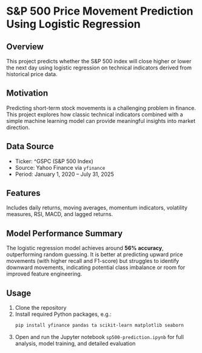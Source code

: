 # S&P 500 Price Movement Prediction Using Logistic Regression

## Overview
This project predicts whether the S&P 500 index will close higher or lower the next day using logistic regression on technical indicators derived from historical price data.

## Motivation
Predicting short-term stock movements is a challenging problem in finance. This project explores how classic technical indicators combined with a simple machine learning model can provide meaningful insights into market direction.

## Data Source
- Ticker: ^GSPC (S&P 500 Index)  
- Source: Yahoo Finance via `yfinance`  
- Period: January 1, 2020 – July 31, 2025

## Features
Includes daily returns, moving averages, momentum indicators, volatility measures, RSI, MACD, and lagged returns.

## Model Performance Summary
The logistic regression model achieves around **56% accuracy**, outperforming random guessing. It is better at predicting upward price movements (with higher recall and F1-score) but struggles to identify downward movements, indicating potential class imbalance or room for improved feature engineering.

## Usage
1. Clone the repository  
2. Install required Python packages, e.g.:  
   ```bash
   pip install yfinance pandas ta scikit-learn matplotlib seaborn
3. Open and run the Jupyter notebook `sp500-prediction.ipynb` for full analysis, model training, and detailed evaluation
